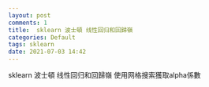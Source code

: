 ```yaml
---
layout: post
comments: 1
title:  sklearn 波士頓 线性回归和回歸嶺
categories: Default
tags: sklearn
date: 2021-07-03 14:42
---
```


sklearn 波士頓 线性回归和回歸嶺
使用网格搜索獲取alpha係數

<script src="https://gist.github.com/napoler/4c52d31177e398c8755a384c15593be3.js"></script>
